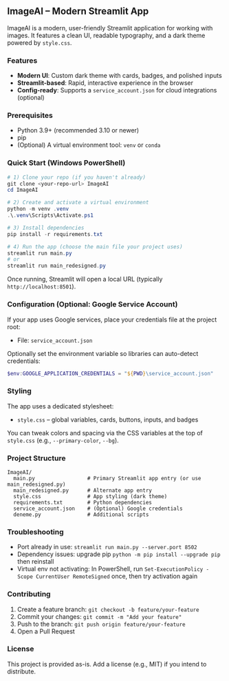 ## ImageAI – Modern Streamlit App

ImageAI is a modern, user-friendly Streamlit application for working with images. It features a clean UI, readable typography, and a dark theme powered by `style.css`.

### Features
- **Modern UI**: Custom dark theme with cards, badges, and polished inputs
- **Streamlit-based**: Rapid, interactive experience in the browser
- **Config-ready**: Supports a `service_account.json` for cloud integrations (optional)

### Prerequisites
- Python 3.9+ (recommended 3.10 or newer)
- pip
- (Optional) A virtual environment tool: `venv` or `conda`

### Quick Start (Windows PowerShell)
```powershell
# 1) Clone your repo (if you haven't already)
git clone <your-repo-url> ImageAI
cd ImageAI

# 2) Create and activate a virtual environment
python -m venv .venv
.\.venv\Scripts\Activate.ps1

# 3) Install dependencies
pip install -r requirements.txt

# 4) Run the app (choose the main file your project uses)
streamlit run main.py
# or
streamlit run main_redesigned.py
```

Once running, Streamlit will open a local URL (typically `http://localhost:8501`).

### Configuration (Optional: Google Service Account)
If your app uses Google services, place your credentials file at the project root:
- File: `service_account.json`

Optionally set the environment variable so libraries can auto-detect credentials:
```powershell
$env:GOOGLE_APPLICATION_CREDENTIALS = "${PWD}\service_account.json"
```

### Styling
The app uses a dedicated stylesheet:
- `style.css` – global variables, cards, buttons, inputs, and badges

You can tweak colors and spacing via the CSS variables at the top of `style.css` (e.g., `--primary-color`, `--bg`).

### Project Structure
```
ImageAI/
  main.py                 # Primary Streamlit app entry (or use main_redesigned.py)
  main_redesigned.py      # Alternate app entry
  style.css               # App styling (dark theme)
  requirements.txt        # Python dependencies
  service_account.json    # (Optional) Google credentials
  deneme.py               # Additional scripts
```

### Troubleshooting
- Port already in use: `streamlit run main.py --server.port 8502`
- Dependency issues: upgrade pip `python -m pip install --upgrade pip` then reinstall
- Virtual env not activating: In PowerShell, run `Set-ExecutionPolicy -Scope CurrentUser RemoteSigned` once, then try activation again

### Contributing
1. Create a feature branch: `git checkout -b feature/your-feature`
2. Commit your changes: `git commit -m "Add your feature"`
3. Push to the branch: `git push origin feature/your-feature`
4. Open a Pull Request

### License
This project is provided as-is. Add a license (e.g., MIT) if you intend to distribute.



